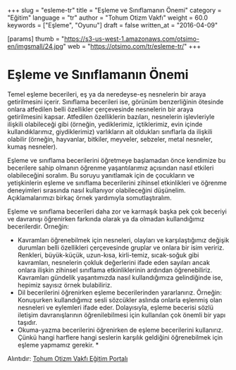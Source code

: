 +++
slug = "esleme-tr"
title = "Eşleme ve Sınıflamanın Önemi"
category = "Eğitim"
language = "tr"
author = "Tohum Otizm Vakfı"
weight = 60.0
keywords = ["Eşleme", "Oyunu"]
draft = false
written_at = "2016-04-09"

[params]
thumb = "https://s3-us-west-1.amazonaws.com/otsimo-en/imgsmall/24.jpg"
web = "https://otsimo.com/tr/esleme-tr/"
+++

#  Eşleme ve Sınıflamanın Önemi

Temel eşleme becerileri, eş ya da neredeyse-eş nesnelerin bir araya getirilmesini içerir. Sınıflama becerileri ise, görünüm benzerliğinin ötesinde onlara atfedilen belli özellikler çerçevesinde nesnelerin bir araya getirilmesini kapsar. Atfedilen özelliklerin bazıları, nesnelerin işlevleriyle ilişkili olabileceği gibi (örneğin, yediklerimiz, içtiklerimiz, evin içinde kullandıklarımız, giydiklerimiz) varlıkların ait oldukları sınıflarla da ilişkili olabilir (örneğin, hayvanlar, bitkiler, meyveler, sebzeler, metal nesneler, kumaş nesneler).

Eşleme ve sınıflama becerilerini öğretmeye başlamadan önce kendimize bu becerilere sahip olmanın öğrenme yaşantılarımız açısından nasıl etkileri olabileceğini soralım. Bu soruyu yanıtlamak için de çocukların ve yetişkinlerin eşleme ve sınıflama becerilerini zihinsel etkinlikleri ve öğrenme deneyimleri sırasında nasıl kullanıyor olabileceğini düşünelim. Açıklamalarımızı birkaç örnek yardımıyla somutlaştıralım.

Eşleme ve sınıflama becerileri daha zor ve karmaşık başka pek çok beceriyi ve davranışı öğrenirken farkında olarak ya da olmadan kullandığımız becerilerdir. Örneğin:

* Kavramları öğrenebilmek için nesneleri, olayları ve karşılaştığımız değişik durumları belli özellikleri çerçevesinde gruplar ve onlara bir isim veririz. Renkleri, büyük-küçük, uzun-kısa, kirli-temiz, sıcak-soğuk gibi kavramları, nesnelerin çokluk değerlerini ifade eden sayıları ancak onlara ilişkin zihinsel sınıflama etkinliklerinin ardından öğrenebiliriz. Kavramları gündelik yaşantımızda nasıl kullandığımıza gelindiğinde ise, hepimiz sayısız örnek bulabiliriz.
* Dil becerilerini öğrenirken eşleme becerilerinden yararlanırız. Örneğin: Konuşurken kullandığımız sesli sözcükler aslında onlarla eşlenmiş olan nesneleri ve eylemleri ifade eder. Dolayısıyla, eşleme becerisi sözlü iletişim davranışlarının öğrenilebilmesi için kullanılan çok önemli bir yapı taşıdır.
* Okuma-yazma becerilerini öğrenirken de eşleme becerilerini kullanırız. Çünkü hangi harflere hangi seslerin karşılık geldiğini öğrenebilmek için eşleme yapmamız gerekir. *

Alıntıdır: [Tohum Otizm Vakfı Eğitim Portalı](http://www.tohumotizmportali.org/icerik/temel-becerileri-kazandirmak/nesneleri-esleme-ve-siniflama/esleme-ve-siniflamanin-onemi)

